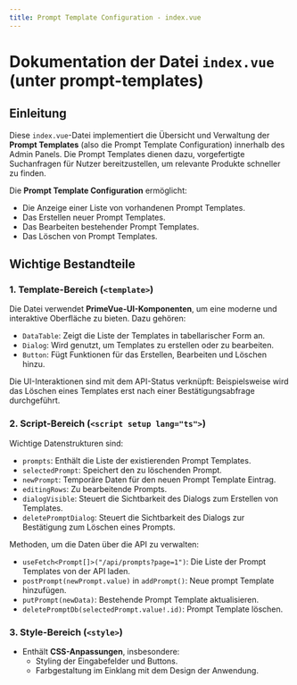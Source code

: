 ```yaml
---
title: Prompt Template Configuration - index.vue
---
```


# Dokumentation der Datei `index.vue` (unter prompt-templates)

## Einleitung
Diese `index.vue`-Datei implementiert die Übersicht und Verwaltung der **Prompt Templates** (also die Prompt Template Configuration) innerhalb des Admin Panels. Die Prompt Templates dienen dazu, vorgefertigte Suchanfragen für Nutzer bereitzustellen, um relevante Produkte schneller zu finden.

Die **Prompt Template Configuration** ermöglicht:
- Die Anzeige einer Liste von vorhandenen Prompt Templates.
- Das Erstellen neuer Prompt Templates.
- Das Bearbeiten bestehender Prompt Templates.
- Das Löschen von Prompt Templates.

## Wichtige Bestandteile

### 1. **Template-Bereich (`<template>`)**
   Die Datei verwendet **PrimeVue-UI-Komponenten**, um eine moderne und interaktive Oberfläche zu bieten. Dazu gehören:
- `DataTable`: Zeigt die Liste der Templates in tabellarischer Form an.
- `Dialog`: Wird genutzt, um Templates zu erstellen oder zu bearbeiten.
- `Button`: Fügt Funktionen für das Erstellen, Bearbeiten und Löschen hinzu.

Die UI-Interaktionen sind mit dem API-Status verknüpft: Beispielsweise wird das Löschen eines Templates erst nach einer Bestätigungsabfrage durchgeführt.

### 2. **Script-Bereich (`<script setup lang="ts">`)**
Wichtige Datenstrukturen sind:
- `prompts`: Enthält die Liste der existierenden Prompt Templates.
- `selectedPrompt`: Speichert den zu löschenden Prompt.
- `newPrompt`: Temporäre Daten für den neuen Prompt Template Eintrag.
- `editingRows`: Zu bearbeitende Prompts.
- `dialogVisible`: Steuert die Sichtbarkeit des Dialogs zum Erstellen von Templates.
- `deletePromptDialog`: Steuert die Sichtbarkeit des Dialogs zur Bestätigung zum Löschen eines Prompts.

Methoden, um die Daten über die API zu verwalten:
- `useFetch<Prompt[]>("/api/prompts?page=1")`: Die Liste der Prompt Templates von der API laden.
- `postPrompt(newPrompt.value)` in `addPrompt()`: Neue prompt Template hinzufügen.
- `putPrompt(newData)`: Bestehende Prompt Template aktualisieren.
- `deletePromptDb(selectedPrompt.value!.id)`: Prompt Template löschen.

### 3. **Style-Bereich (`<style>`)**
   - Enthält **CSS-Anpassungen**, insbesondere:
     - Styling der Eingabefelder und Buttons.
     - Farbgestaltung im Einklang mit dem Design der Anwendung.

